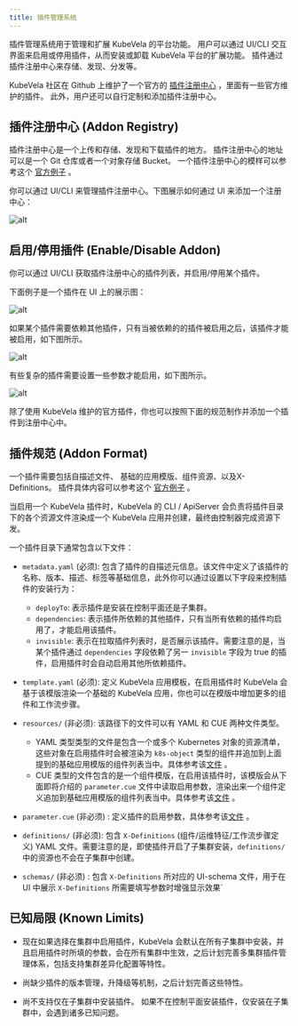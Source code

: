 ```yaml
---
title: 插件管理系统
---
```


插件管理系统用于管理和扩展 KubeVela 的平台功能。
用户可以通过 UI/CLI 交互界面来启用或停用插件，从而安装或卸载 KubeVela 平台的扩展功能。
插件通过插件注册中心来存储、发现、分发等。

KubeVela 社区在 Github 上维护了一个官方的 [插件注册中心](https://github.com/oam-dev/catalog/tree/master/addons) ，里面有一些官方维护的插件。
此外，用户还可以自行定制和添加插件注册中心。

## 插件注册中心 (Addon Registry)

插件注册中心是一个上传和存储、发现和下载插件的地方。
插件注册中心的地址可以是一个 Git 仓库或者一个对象存储 Bucket。
一个插件注册中心的模样可以参考这个 [官方例子](https://github.com/oam-dev/catalog/tree/master/addons) 。

你可以通过 UI/CLI 来管理插件注册中心。下图展示如何通过 UI 来添加一个注册中心：

![alt](../../resources/addon-registry.jpg)

## 启用/停用插件 (Enable/Disable Addon)

你可以通过 UI/CLI 获取插件注册中心的插件列表，并启用/停用某个插件。

下面例子是一个插件在 UI 上的展示图：

![alt](../../resources/addon.jpg)

如果某个插件需要依赖其他插件，只有当被依赖的的插件被启用之后，该插件才能被启用，如下图所示。

![alt](../../resources/addon-dependency.jpg)

有些复杂的插件需要设置一些参数才能启用，如下图所示。

![alt](../../resources/addon-parameter.jpg)

除了使用 KubeVela 维护的官方插件，你也可以按照下面的规范制作并添加一个插件到注册中心中。

## 插件规范 (Addon Format)

一个插件需要包括自描述文件、 基础的应用模版、组件资源、以及X-Definitions。 插件具体内容可以参考这个 [官方例子](https://github.com/oam-dev/catalog/tree/master/experimental/addons/example) 。

当启用一个 KubeVela 插件时，KubeVela 的 CLI / ApiServer 会负责将插件目录下的各个资源文件渲染成一个 KubeVela 应用并创建，最终由控制器完成资源下发。

一个插件目录下通常包含以下文件：

- `metadata.yaml` (必须): 包含了插件的自描述元信息。该文件中定义了该插件的名称、版本、描述、标签等基础信息，此外你可以通过设置以下字段来控制插件的安装行为：
    - `deployTo`: 表示插件是安装在控制平面还是子集群。
    - `dependencies`: 表示插件所依赖的其他插件，只有当所有依赖的插件均启用了，才能启用该插件。
    - `invisible`: 表示在拉取插件列表时，是否展示该插件。需要注意的是，当某个插件通过 `dependencies` 字段依赖了另一 `invisible` 字段为 true 的插件，启用插件时会自动启用其他所依赖插件。
    
- `template.yaml` (必须): 定义 KubeVela 应用模板，在启用插件时 KubeVela 会基于该模版渲染一个基础的 KubeVela 应用，你也可以在模版中增加更多的组件和工作流步骤。
  
- `resources/` (非必须): 该路径下的文件可以有 YAML 和 CUE 两种文件类型。
  
   - YAML 类型类型的文件是包含一个或多个 Kubernetes 对象的资源清单，这些对象在启用插件时会被渲染为 `k8s-object` 类型的组件并追加到上面提到的基础应用模版的组件列表当中。具体参考该[文件](https://github.com/oam-dev/catalog/tree/master/experimental/addons/example/resources/service) 。
   - CUE 类型的文件包含的是一个组件模版，在启用该插件时，该模版会从下面即将介绍的 `parameter.cue` 文件中读取启用参数，渲染出来一个组件定义追加到基础应用模版的组件列表当中。具体参考该[文件](https://github.com/oam-dev/catalog/blob/master/experimental/addons/example/resources/configmap.cue) 。

- `parameter.cue` (非必须) : 定义插件的启用参数，具体参考该[文件](https://github.com/oam-dev/catalog/blob/master/experimental/addons/example/resources/parameter.cue) 。
- `definitions/` (非必须): 包含 `X-Definitions` (组件/运维特征/工作流步骤定义) YAML 文件。需要注意的是，即使插件开启了子集群安装，`definitions/`中的资源也不会在子集群中创建。
- `schemas/` (非必须) :  包含 `X-Definitions` 所对应的 UI-schema 文件，用于在 UI 中展示 `X-Definitions` 所需要填写参数时增强显示效果`


## 已知局限 (Known Limits)

- 现在如果选择在集群中启用插件，KubeVela 会默认在所有子集群中安装，并且启用插件时所填的参数，会在所有集群中生效，之后计划完善多集群插件管理体系，包括支持集群差异化配置等特性。

- 尚缺少插件的版本管理，升降级等机制，之后计划完善这些特性。

- 尚不支持仅在子集群中安装插件。 如果不在控制平面安装插件，仅安装在子集群中，会遇到诸多已知问题。